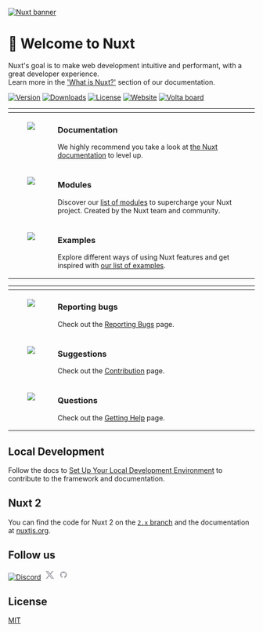 
[![Nuxt banner](./.github/assets/banner.png)](https://nuxt.com)

# 👋 Welcome to Nuxt


Nuxt's goal is to make web development intuitive and performant, with a great developer experience.<br>Learn more in the ['What is Nuxt?'](https://nuxt.com/docs/getting-started/introduction) section of our documentation.


 <p>
  <a href="https://www.npmjs.com/package/nuxt"><img src="https://img.shields.io/npm/v/nuxt.svg?style=flat&colorA=18181B&colorB=28CF8D" alt="Version"></a>
  <a href="https://www.npmjs.com/package/nuxt"><img src="https://img.shields.io/npm/dm/nuxt.svg?style=flat&colorA=18181B&colorB=28CF8D" alt="Downloads"></a>
  <a href="./LICENSE"><img src="https://img.shields.io/github/license/nuxt/nuxt.svg?style=flat&colorA=18181B&colorB=28CF8D" alt="License"></a>
  <a href="https://nuxt.com"><img src="https://img.shields.io/badge/Open%20Documentation-18181B?logo=nuxt.js" alt="Website"></a>
  <a href="https://volta.net/nuxt/nuxt?utm_source=nuxt_readme"><img src="https://user-images.githubusercontent.com/904724/209143798-32345f6c-3cf8-4e06-9659-f4ace4a6acde.svg" alt="Volta board"></a>
 </p>

<table>
<thead>
<tr>
<th width="2000" colspan="2">
</th>
</tr>
</thead>
<tbody>
<tr>
  <td width="80" align="center" valign="top">
    <br>
    <a href="https://nuxt.com/docs"><img src="./.github/assets/documentation.png"></a>
  </td>
  <td valign="top">
    <h3>Documentation</h3>
    <p>
      We highly recommend you take a look at <a href="https://nuxt.com">the Nuxt documentation</a> to level up.
    </p>
  </td>
</tr>
<tr>
  <td width="80" align="center" valign="top">
    <br>
    <a href="https://nuxt.com/modules"><img src="./.github/assets/modules.png"></a>
  </td>
  <td valign="top">
    <h3>Modules</h3>
    <p>
      Discover our <a href="https://nuxt.com/modules">list of modules</a> to supercharge your Nuxt project. Created by the Nuxt team and community.
    </p>
  </td>
</tr>
<tr>
  <td width="80" align="center" valign="top">
    <br>
    <a href="https://nuxt.com/docs/examples/hello-world"><img src="./.github/assets/examples.png"></a>
  </td>
  <td>
    <h3>Examples</h3>
    <p>
      Explore different ways of using Nuxt features and get inspired with <a href="https://nuxt.com/docs/examples/essentials/hello-world">our list of examples</a>.
    </p>
  </td>
</tr>
</tbody>
</table>

<table>
<thead>
<tr>
<th width="2000" colspan="2">
</th>
</tr>
</thead>
<tbody>
<tr>
  <td width="80" align="center" valign="top">
    <br>
    <a href="https://nuxt.com/docs/community/reporting-bugs"><img src="./.github/assets/reporting-bugs.png"></a>
  </td>
  <td valign="top">
    <h3>Reporting bugs</h3>
    <p>
      Check out the <a href="https://nuxt.com/docs/community/reporting-bugs">Reporting Bugs</a> page.</p>
    </p>
  </td>
</tr>
<tr>
  <td width="80" align="center" valign="top">
    <br>
    <a href="https://nuxt.com/docs/community/contribution"><img src="./.github/assets/suggestions.png"></a>
  </td>
  <td valign="top">
    <h3>Suggestions</h3>
    <p>
      Check out the <a href="https://nuxt.com/docs/community/contribution">Contribution</a> page.
    </p>
  </td>
</tr>
<tr>
  <td width="80" align="center" valign="top">
    <br>
    <a href="https://nuxt.com/docs/community/getting-help"><img src="./.github/assets/questions.png"></a>
  </td>
  <td valign="top">
    <h3>Questions</h3>
    <p>
      Check out the <a href="https://nuxt.com/docs/community/getting-help">Getting Help</a> page.
    </p>
  </td>
</tr>
</tbody>
</table>

## Local Development

Follow the docs to [Set Up Your Local Development Environment](https://nuxt.com/docs/community/framework-contribution#set-up-your-local-development-environment) to contribute to the framework and documentation.

## Nuxt 2

You can find the code for Nuxt 2 on the [`2.x` branch](https://github.com/nuxt/nuxt/tree/2.x) and the documentation at [nuxtjs.org](https://nuxtjs.org).

## Follow us

<p valign="center">
  <a href="https://chat.nuxt.dev"><img width="20px" src="./.github/assets/discord.svg" alt="Discord"></a>&nbsp;&nbsp;<a href="https://twitter.nuxt.dev"><img width="20px" src="./.github/assets/twitter.svg" alt="Twitter"></a>&nbsp;&nbsp;<a href="https://github.nuxt.dev"><img width="20px" src="./.github/assets/github.svg" alt="GitHub"></a>
</p>

## License

[MIT](./LICENSE)

